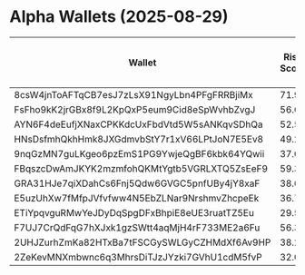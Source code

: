 # Alpha Wallets (2025-08-29)

| Wallet | Risk Score | Backtesting ROI (SOL) | Portfolio Value (USD) | SOL Balance | Farming Attempts / Total Tokens | Farming Ratio (%) | Median/Avg Risk of Last 10 Tokens | Median/Avg MC of Last 10 Tokens | Winrate (%) | ROI (%) | ROI (1D) (%) | Win Rate 1D (%) | Tokens (1D) | ROI (7D) (%) | Win Rate 7D (%) | Tokens (7D) | ROI (30D) (%) | Win Rate 30D (%) | Tokens (30D) | Realized Gains (USD) | Unrealized Gains (USD) | Median/Avg Holding Time (min) | Buy Size | Median/Avg Profit % Per Trade | Median/Avg Loss % Per Trade |
|----------|----------|----------|----------|----------|----------|----------|----------|----------|----------|----------|----------|----------|----------|----------|----------|----------|----------|----------|----------|----------|----------|----------|----------|----------|----------|
| 8csW4jnToAFTqCB7esJ7zLsX91NgyLbn4PFgFRRBjiMx | 71.93 | 112.84% | $3819.88 | 11.4006 | 0 / 14 | 0.00% | 4.50/4.20 | $429.72K/$7.34M | 50.00% | 67.63% | 0.11% | 100.00% | 0 | 5.44% | 100.00% | 1 | 6.29% | 100.00% | 1 | $6501.84 | $146.33 | 2092.92/40631.22 | $300.01 | 55.73%/143.21% | -20.27%/-25.54% |
| FsFho9kK2jrGBx8f9L2KpQxP5eum9Cid8eSpWvhbZvgJ | 56.65 | 8.49% | $3928.76 | 18.5135 | 1 / 12 | 8.33% | 1.50/2.40 | $3.32M/$16.93M | 83.33% | 38.43% | -0.00% | 0.00% | 0 | -0.00% | 0.00% | 0 | 90.10% | 60.00% | 4 | $33216.29 | $192.70 | 274.54/7714.22 | $2594.64 | 51.58%/144.37% | -1.50%/-1.50% |
| AYN6F4deEufjXNaxCPKKdcUxFbdVtd5W5sANKqvSDhQa | 52.50 | 7.57% | $3995.62 | 9.5150 | 0 / 15 | 0.00% | 4.00/3.70 | $778.97K/$54.11M | 66.67% | 14.24% | 24.28% | 100.00% | 1 | 115.68% | 100.00% | 3 | 1388.59% | 66.67% | 13 | $2088.17 | $830.53 | 98.27/1701.67 | $926.36 | 42.63%/42.63% | -34.17%/-34.17% |
| HNsDsfmhQkhHmk8JXGdmvbStY7r1xV66LPtJoN7E5Ev8 | 49.25 | 4.26% | $15157.58 | 45.9882 | 0 / 30 | 0.00% | 5.50/5.70 | $110.79K/$258.18K | 63.33% | 97.37% | 24.21% | 100.00% | 3 | 1055.38% | 75.00% | 8 | 100.00% | 63.33% | 30 | $10955.81 | $3332.55 | 3047.31/4259.29 | $475.72 | -/- | -/- |
| 9nqGzMN7guLKgeo6pzEmS1PG9YwjeQgBF6kbk64YQwii | 37.04 | 1.74% | $8955.97 | 40.6446 | 0 / 21 | 0.00% | 0.00/0.40 | $16.37M/$267.24M | 61.90% | 128.73% | 0.00% | 100.00% | 0 | 28.00% | 100.00% | 1 | 49.45% | 60.00% | 5 | $17076.26 | $386.97 | 5182.76/15248.13 | $317.55 | 87.43%/1779.95% | -49.71%/-50.66% |
| FBqszcDwAmJKYK2mzmfohQKMtYgtb5VGRLXTQ5ZsEeF9 | 59.32 | 1.59% | $4181.24 | 14.5353 | 4 / 40 | 10.00% | 4.00/5.00 | $44.26K/$1.50M | 67.50% | 78.63% | 3.19% | 71.43% | 2 | 836.33% | 62.50% | 15 | 1179.85% | 68.97% | 27 | $13476.77 | $138.82 | 123.65/1779.36 | $170.31 | 29.85%/52.07% | -23.53%/-26.88% |
| GRA31HJe7qiXDahCs6Fnj5Qdw6GVGC5pnfUBy4jY8xaF | 38.67 | 1.19% | $11645.62 | 30.3559 | 0 / 17 | 0.00% | 4.00/2.40 | $746.80K/$3.95M | 82.35% | 9.32% | 1.54% | 50.00% | 2 | 1423.03% | 66.67% | 5 | 100.00% | 82.35% | 17 | $2795.77 | $-33.58 | 145.14/1698.50 | $1027.34 | -/- | -/- |
| E5uzUhXw7fMfpJVfvfww4N5EbZLNar9NrshmvZhcpeEk | 36.73 | 0.42% | $8273.30 | 38.8156 | 0 / 60 | 0.00% | 0.00/0.00 | $6.47M/$1.61B | 46.67% | 9.68% | 0.00% | 50.00% | 0 | 0.00% | 50.00% | 0 | 74.94% | 66.67% | 0 | $2989.85 | $295.88 | 27809.11/75842.74 | $145.50 | 49.02%/448.06% | -52.42%/-52.37% |
| ETiYpqvguRMwYeJDyDqSpgDFxBhpiE8eUE3ruatTZ5Eu | 29.56 | 0.00% | $34494.26 | 110.0223 | 1 / 64 | 1.56% | 0.00/2.50 | $3.39M/$52.33M | 64.06% | 69.64% | 0.38% | 100.00% | 1 | 2.39% | 80.00% | 5 | 3.13% | 85.71% | 6 | $225706.36 | $2036.55 | 35.72/9936.74 | $1476.72 | 132.05%/3908.99% | -39.90%/-45.79% |
| F7UJ7CrQdFqG7hXJxk1gzSWtt4aqMjH4rF733ME2a6Fu | 56.30 | 0.00% | $1700.58 | 8.0119 | 0 / 274 | 0.00% | 4.00/3.90 | $13.80K/$893.43K | 48.91% | 33.33% | 0.01% | 100.00% | 0 | 0.01% | 100.00% | 0 | 0.01% | 100.00% | 0 | $4938.43 | $804.75 | 126.96/2468.33 | $29.30 | 19.60%/62.10% | -15.98%/-25.11% |
| 2UHJZurhZmKa82HTxBa7tFSCGySWLGyCZHMdXf6Av9HP | 38.28 | 0.00% | $3718.43 | 16.5494 | 0 / 190 | 0.00% | 0.00/0.90 | $1.22M/$3.88M | 66.32% | 222.82% | -0.00% | 50.00% | 0 | 5.54% | 87.50% | 3 | 24.59% | 81.25% | 11 | $34401.43 | $8.81 | 1468.98/17684.98 | $47.31 | 145.45%/335.41% | -55.98%/-56.21% |
| 2ZeKevMNXmbwnc6q3MhrsDiTJzJYzki7GVhU1cdM5fvP | 32.00 | 0.00% | $59372.53 | 277.5329 | 0 / 44 | 0.00% | 0.00/0.80 | $13.16M/$412.45M | 81.82% | 90.89% | 0.59% | 88.89% | 2 | 12.91% | 93.75% | 4 | 35.59% | 91.30% | 11 | $741172.17 | $24625.09 | 12347.59/53703.89 | $5742.98 | 102.90%/408.51% | -55.75%/-62.75% |
